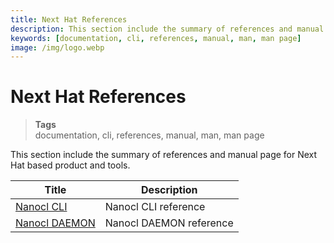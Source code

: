 ```yaml
---
title: Next Hat References
description: This section include the summary of references and manual page for Next Hat based product and tools.
keywords: [documentation, cli, references, manual, man, man page]
image: /img/logo.webp
---
```


# Next Hat References

> **Tags** <br />
> documentation, cli, references, manual, man, man page

This section include the summary of references and manual page for Next Hat based product and tools.

| Title      | Description |
| ----------- | ----------- |
| [Nanocl CLI](/docs/references/nanocl/cli.md)   | Nanocl CLI reference    |
| [Nanocl DAEMON](/docs/references/nanocl/daemon/overview.md) | Nanocl DAEMON reference |
